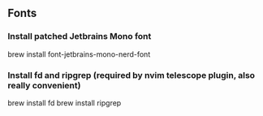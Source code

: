 ## Fonts
### Install patched Jetbrains Mono font
brew install font-jetbrains-mono-nerd-font
### Install fd and ripgrep (required by nvim telescope plugin, also really convenient)
brew install fd
brew install ripgrep
